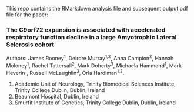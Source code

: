 This repo contains the RMarkdown analysis file and subsequent output pdf file for the paper:

### The C9orf72 expansion is associated with accelerated respiratory function decline in a large Amyotrophic Lateral Sclerosis cohort

Authors: James Rooney<sup>1</sup>, Deirdre Murray<sup>1,2</sup>, Anna Campion<sup>2</sup>, Hannah Moloney<sup>1</sup>, Rachel Tattersall<sup>2</sup>, Mark Doherty<sup>3</sup>, Michaela Hammond<sup>1</sup>, Mark Heverin<sup>1</sup>, Russell McLaughlin<sup>3</sup>, Orla Hardiman<sup>1,2</sup>.

1.	Academic Unit of Neurology, Trinity Biomedical Sciences Institute, Trinity College Dublin, Dublin, Ireland
2.	Beaumont Hospital, Dublin, Ireland
3.	Smurfit Institute of Genetics, Trinity College Dublin, Dublin, Ireland

